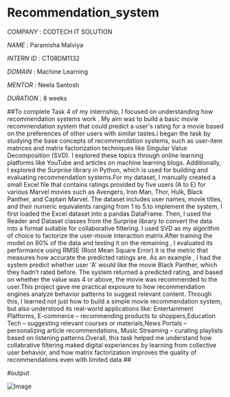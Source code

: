 # Recommendation_system

*COMPANY* : CODTECH IT SOLUTION

*NAME* : Paramisha Malviya

*INTERN ID* : CT08DM1132

*DOMAIN* : Machine Learning

*MENTOR* : Neela Santosh

*DURATION* : 8 weeks

##To complete Task 4 of my internship, I focused on understanding how recommendation systems work . My aim was to build a basic movie recommendation system that could predict a user's rating for a movie based on the preferences of other users with similar tastes.i began the task by studying the base concepts of recommendation systems, such as user-item matrices and matrix factorization techniques like Singular Value Decomposition (SVD). I explored these topics through online learning platforms like YouTube and articles on machine learning blogs. Additionally, I explored the Surprise library in Python, which is used for building and evaluating recommendation systems.For my dataset, I manually created a small Excel file that contains ratings provided by five users (A to E) for various Marvel movies such as Avengers, Iron Man, Thor, Hulk, Black Panther, and Captain Marvel. The dataset includes user names, movie titles, and their numeric equivalents ranging from 1 to 5.to implement the system, I first loaded the Excel dataset into a pandas DataFrame. Then, I used the Reader and Dataset classes from the Surprise library to convert the data into a format suitable for collaborative filtering. I used SVD as my algorithm of choice to factorize the user-movie interaction matrix.After training the model on 80% of the data and testing it on the remaining , I evaluated its performance using RMSE (Root Mean Square Error) it is the metric that measures how accurate the predicted ratings are. As an example , I had the system predict whether user 'A' would like the movie Black Panther, which they hadn’t rated before. The system returned a predicted rating, and based on whether the value was 4 or above, the movie was recommended to the user.This project gave me practical exposure to how recommendation engines analyze behavior patterns to suggest relevant content. Through this, I learned not just how to build a simple movie recommendation system, but also understood its real-world applications like:
Entertainment Platforms, E-commerce – recommending products to shoppers,Education Tech – suggesting relevant courses or materials,News Portals – personalizing article recommendations,
Music Streaming – curating playlists based on listening patterns.Overall, this task helped me understand how collabrative filtering maked digital experiences by learning from
collective user behavior, and how matrix factorization improves the quality of recommendations even with limited data ##

#output

![Image](https://github.com/user-attachments/assets/79e865d6-e637-46f2-bcd5-b0393fddb969)


